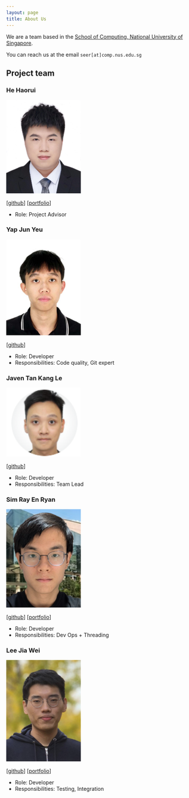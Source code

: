```yaml
---
layout: page
title: About Us
---
```


We are a team based in the [School of Computing, National University of Singapore](https://www.comp.nus.edu.sg).

You can reach us at the email `seer[at]comp.nus.edu.sg`

## Project team

### He Haorui

<img src="images/feconi1024.png" width="200px">

[[github](https://github.com/feconi1024)]
[[portfolio](team/feconi1024.md)]

* Role: Project Advisor


### Yap Jun Yeu

<img src="images/yjunyeu.png" width="200px">

[[github](http://github.com/yjunyeu)]

* Role: Developer
* Responsibilities: Code quality, Git expert


### Javen Tan Kang Le

<img src="images/javentankangle.png" width="200px">

[[github](http://github.com/javentankangle)]

* Role: Developer
* Responsibilities: Team Lead

### Sim Ray En Ryan

<img src="images/hackari.png" width="200px">

[[github](http://github.com/hackari)]
[[portfolio](team/hackari)]

* Role: Developer
* Responsibilities: Dev Ops + Threading

### Lee Jia Wei

<img src="images/leejiawei23.png" width="200px">

[[github](https://github.com/LeeJiaWei23)]
[[portfolio](team/leejiawei23.md)]

* Role: Developer
* Responsibilities: Testing, Integration
